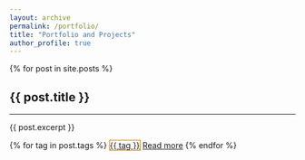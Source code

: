 ```yaml
---
layout: archive
permalink: /portfolio/
title: "Portfolio and Projects"
author_profile: true
---
```


<style>
  .tag {
    display: inline-block;
    border: 1px solid #bf7c00;
  }

</style>

{% for post in site.posts %}
  <h2>{{ post.title }}</h2>
  <hr/>
  <p>{{ post.excerpt }}</p>
  {% for tag in post.tags %}
    <a href="#" class="tag"> {{ tag }} </a>
  <a href="{{ post.url }}">Read more</a>
{% endfor %}
